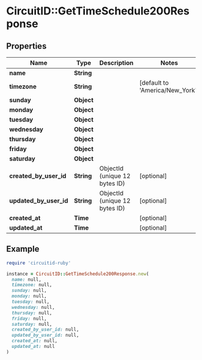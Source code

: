 # CircuitID::GetTimeSchedule200Response

## Properties

| Name | Type | Description | Notes |
| ---- | ---- | ----------- | ----- |
| **name** | **String** |  |  |
| **timezone** | **String** |  | [default to &#39;America/New_York&#39;] |
| **sunday** | **Object** |  |  |
| **monday** | **Object** |  |  |
| **tuesday** | **Object** |  |  |
| **wednesday** | **Object** |  |  |
| **thursday** | **Object** |  |  |
| **friday** | **Object** |  |  |
| **saturday** | **Object** |  |  |
| **created_by_user_id** | **String** | ObjectId (unique 12 bytes ID) | [optional] |
| **updated_by_user_id** | **String** | ObjectId (unique 12 bytes ID) | [optional] |
| **created_at** | **Time** |  | [optional] |
| **updated_at** | **Time** |  | [optional] |

## Example

```ruby
require 'circuitid-ruby'

instance = CircuitID::GetTimeSchedule200Response.new(
  name: null,
  timezone: null,
  sunday: null,
  monday: null,
  tuesday: null,
  wednesday: null,
  thursday: null,
  friday: null,
  saturday: null,
  created_by_user_id: null,
  updated_by_user_id: null,
  created_at: null,
  updated_at: null
)
```

